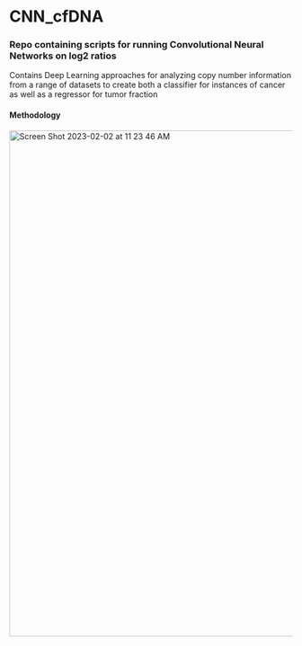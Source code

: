 # CNN_cfDNA
### Repo containing scripts for running Convolutional Neural Networks on log2 ratios

Contains Deep Learning approaches for analyzing copy number information from a range of datasets to create both a classifier for instances of cancer as well as a regressor for tumor fraction

#### Methodology

<img width="901" alt="Screen Shot 2023-02-02 at 11 23 46 AM" src="https://user-images.githubusercontent.com/53357910/216429718-01620360-2e43-4f32-ac14-3ea0d97ec7c4.png">

